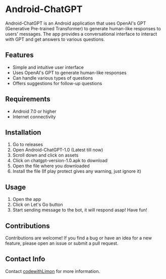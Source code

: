 # Android-ChatGPT

Android-ChatGPT is an Android application that uses OpenAI's GPT (Generative Pre-trained Transformer) to generate human-like responses to users' messages. The app provides a conversational interface to interact with GPT and get answers to various questions.

## Features

- Simple and intuitive user interface
- Uses OpenAI's GPT to generate human-like responses
- Can handle various types of questions
- Offers suggestions for follow-up questions

## Requirements

- Android 7.0 or higher
- Internet connectivity

## Installation

1. Go to releases
2. Open Android-ChatGPT-1.0 (Latest till now)
3. Scroll down and click on assets
4. Click on chatgpt-version-1.0.apk to download
5. Open the file where you downloaded
6. Install the file (If play protect gives any warning, just ignore it)

## Usage

1. Open the app
2. Click on Let's Go button
3. Start sending message to the bot, it will respond asap!
Have fun!

## Contributions

Contributions are welcome! If you find a bug or have an idea for a new feature, please open an issue or submit a pull request.

## Contact Info
Contact [codewithLimon](https://github.com/codewithLimon) for more information.

